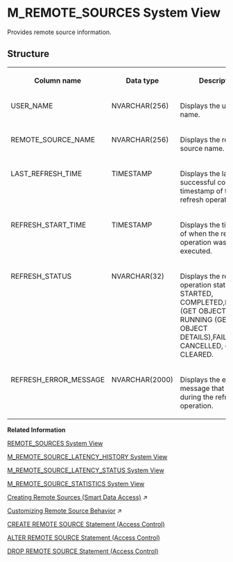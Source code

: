 <!-- loio4f6ae165f5354f47809856693db2da0a -->

# M\_REMOTE\_SOURCES System View

Provides remote source information.



## Structure


<table>
<tr>
<th valign="top">

Column name

</th>
<th valign="top">

Data type

</th>
<th valign="top">

Description

</th>
</tr>
<tr>
<td valign="top">

USER\_NAME

</td>
<td valign="top">

NVARCHAR\(256\)

</td>
<td valign="top">

Displays the user name.

</td>
</tr>
<tr>
<td valign="top">

REMOTE\_SOURCE\_NAME

</td>
<td valign="top">

NVARCHAR\(256\)

</td>
<td valign="top">

Displays the remote source name.

</td>
</tr>
<tr>
<td valign="top">

LAST\_REFRESH\_TIME

</td>
<td valign="top">

TIMESTAMP

</td>
<td valign="top">

Displays the last successful completion timestamp of the refresh operation.

</td>
</tr>
<tr>
<td valign="top">

REFRESH\_START\_TIME

</td>
<td valign="top">

TIMESTAMP

</td>
<td valign="top">

Displays the timestamp of when the refresh operation was executed.

</td>
</tr>
<tr>
<td valign="top">

REFRESH\_STATUS

</td>
<td valign="top">

NVARCHAR\(32\)

</td>
<td valign="top">

Displays the refresh operation status: STARTED, COMPLETED,RUNNING \(GET OBJECTS\), RUNNING \(GET OBJECT DETAILS\),FAILED, CANCELLED, or CLEARED.

</td>
</tr>
<tr>
<td valign="top">

REFRESH\_ERROR\_MESSAGE

</td>
<td valign="top">

NVARCHAR\(2000\)

</td>
<td valign="top">

Displays the exception message that occurred during the refresh operation.

</td>
</tr>
</table>

**Related Information**  


[REMOTE\_SOURCES System View](../021-System-Views/remote-sources-system-view-20ccdd3.md "Provides information about remote sources.")

[M\_REMOTE\_SOURCE\_LATENCY\_HISTORY System View](m-remote-source-latency-history-system-view-b36a777.md "")

[M\_REMOTE\_SOURCE\_LATENCY\_STATUS System View](m-remote-source-latency-status-system-view-322a772.md "Provides remote source latency status information.")

[M\_REMOTE\_SOURCE\_STATISTICS System View](m-remote-source-statistics-system-view-66b63e6.md "Returns the remote source operational statistics for monitoring data provisioning components.")

[Creating Remote Sources (Smart Data Access)](https://help.sap.com/viewer/477aa413a36c4a95878460696fcc8896/2023_4_QRC/en-US/e8274a1cf62b4aa5b58f261bc904a4af.html "Create a smart data access remote source using SQL syntax or the SAP HANA database explorer.") :arrow_upper_right:

[Customizing Remote Source Behavior](https://help.sap.com/viewer/477aa413a36c4a95878460696fcc8896/2023_4_QRC/en-US/0a97fa4dbb3649ccaab43bcaee95345f.html "The supported behaviors of an SAP HANA smart data access remote source may not be the same as those of the local SAP HANA Cloud, SAP HANA database. Smart data access provides a set of customizable properties, capabilities, functions, and data types to help address these differences.") :arrow_upper_right:

[CREATE REMOTE SOURCE Statement \(Access Control\)](../../010-SQL-Reference/012-SQL-Statements/create-remote-source-statement-access-control-20d4834.md "Defines an external data source that can connect to the SAP HANA database.")

[ALTER REMOTE SOURCE Statement \(Access Control\)](../../010-SQL-Reference/012-SQL-Statements/alter-remote-source-statement-access-control-f423eb4.md "Modifies the configuration of an external data source that is connected to an SAP HANA database.")

[DROP REMOTE SOURCE Statement \(Access Control\)](../../010-SQL-Reference/012-SQL-Statements/drop-remote-source-statement-access-control-20d7332.md "Removes an existing remote source.")

